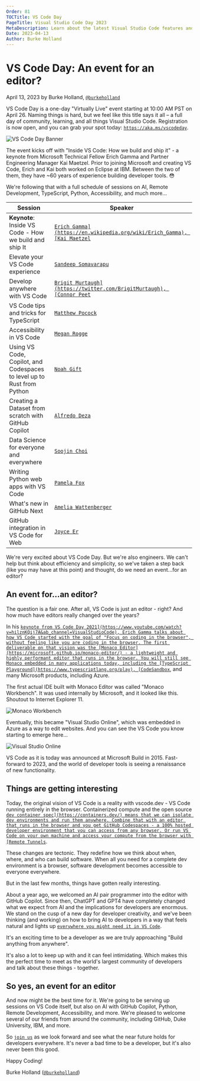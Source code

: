 ```yaml
---
Order: 81
TOCTitle: VS Code Day
PageTitle: Visual Studio Code Day 2023
MetaDescription: Learn about the latest Visual Studio Code features and extensions during VS Code Day 2023 on April 26, 2023
Date: 2023-04-13
Author: Burke Holland
---
```


# VS Code Day: An event for an editor?

April 13, 2023 by Burke Holland, [`@burkeholland`](https://twitter.com/burkeholland)

VS Code Day is a one-day "Virtually Live" event starting at 10:00 AM PST on April 26. Naming things is hard, but we feel like this title says it all – a full day of community, learning, and all things Visual Studio Code. Registration is now open, and you can grab your spot today: [`https://aka.ms/vscodeday`](https://aka.ms/vscodeday).

![`VS Code Day Banner`](vscodeday-header.png)

The event kicks off with "Inside VS Code: How we build and ship it" - a keynote from Microsoft Technical Fellow Erich Gamma and Partner Engineering Manager Kai Maetzel. Prior to joining Microsoft and creating VS Code, Erich and Kai both worked on Eclipse at IBM. Between the two of them, they have ~60 years of experience building developer tools. 😳

We're following that with a full schedule of sessions on AI, Remote Development, TypeScript, Python, Accessibility, and much more...

| Session  | Speaker   |
|-------------- | -------------- |
| **Keynote**: Inside VS Code - How we build and ship It   | [`Erich Gamma](https://en.wikipedia.org/wiki/Erich_Gamma), [Kai Maetzel`](https://www.linkedin.com/in/kai-maetzel-88ba9857)    |
| Elevate your VS Code experience   | [`Sandeep Somavarapu`](https://twitter.com/sandy081)    |
| Develop anywhere with VS Code   | [`Brigit Murtaugh](https://twitter.com/BrigitMurtaugh), [Connor Peet`](https://twitter.com/ConnorPeet)    |
| VS Code tips and tricks for TypeScript   | [`Matthew Pocock`](https://twitter.com/mattpocockuk)    |
| Accessibility in VS Code   | [`Megan Rogge`](https://twitter.com/MeganRogge_)    |
| Using VS Code, Copilot, and Codespaces to level up to Rust from Python   | [`Noah Gift`](https://ene.duke.edu/faculty/noah-gift)    |
| Creating a Dataset from scratch with GitHub Copilot   | [`Alfredo Deza`](https://twitter.com/alfredodeza)    |
| Data Science for everyone and everywhere | [`Soojin Choi`](https://www.linkedin.com/in/soojinmin)    |
| Writing Python web apps with VS Code | [`Pamela Fox`](https://twitter.com/pamelafox)    |
| What's new in GitHub Next | [`Amelia Wattenberger`](https://twitter.com/Wattenberger)    |
| GitHub integration in VS Code for Web | [`Joyce Er`](https://twitter.com/joyceerhl)   |

We're very excited about VS Code Day. But we're also engineers. We can't help but think about efficiency and simplicity, so we've taken a step back (like you may have at this point) and thought, do we need an event...for an editor?

## An event for...an editor?

The question is a fair one. After all, VS Code is just an editor - right? And how much have editors really changed over the years?

In his [`keynote from VS Code Day 2021](https://www.youtube.com/watch?v=hilznKQij7A&ab_channel=VisualStudioCode), Erich Gamma talks about how VS Code started with the goal of "Focus on coding in the browser", without feeling like you are coding in the browser. The first deliverable on that vision was the [Monaco Editor](https://microsoft.github.io/monaco-editor/) - a lightweight and highly performant editor that runs in the browser. You will still see Monaco embedded in many applications today, including the [TypeScript Playground](https://www.typescriptlang.org/play), [CodeSandbox`](https://codesandbox.io/), and many Microsoft products, including Azure.

The first actual IDE built with Monaco Editor was called "Monaco Workbench". It was used internally by Microsoft, and it looked like this. Shoutout to Internet Explorer 11.

![`Monaco Workbench`](monaco-workbench.png)

Eventually, this became "Visual Studio Online", which was embedded in Azure as a way to edit websites. And you can see the VS Code you know starting to emerge here...

![`Visual Studio Online`](visual-studio-online.png)

VS Code as it is today was announced at Microsoft Build in 2015. Fast-forward to 2023, and the world of developer tools is seeing a renaissance of new functionality.

## Things are getting interesting

Today, the original vision of VS Code is a reality with vscode.dev - VS Code running entirely in the browser. Containerized compute and the open source [`dev container spec](https://containers.dev/) means that we can isolate dev environments and run them anywhere. Combine that with an editor that runs in the browser and you get GitHub Codespaces - a 100% hosted developer environment that you can access from any browser. Or run VS Code on your own machine and access your compute from the browser with [Remote Tunnels`](https://code.visualstudio.com/docs/remote/tunnels).

These changes are tectonic. They redefine how we think about when, where, and who can build software. When all you need for a complete dev environment is a browser, software development becomes accessible to everyone everywhere.

But in the last few months, things have gotten really interesting.

About a year ago, we welcomed an AI pair programmer into the editor with GitHub Copilot. Since then, ChatGPT and GPT4 have completely changed what we expect from AI and the implications for developers are enormous. We stand on the cusp of a new day for developer creativity, and we've been thinking (and working) on how to bring AI to developers in a way that feels natural and lights up [`everywhere you might need it in VS Code`](https://code.visualstudio.com/blogs/2023/03/30/vscode-copilot).

It's an exciting time to be a developer as we are truly approaching "Build anything from anywhere".

It's also a lot to keep up with and it can feel intimidating. Which makes this the perfect time to meet as the world's largest community of developers and talk about these things - together.

## So yes, an event for an editor

And now might be the best time for it. We're going to be serving up sessions on VS Code itself, but also on AI with GitHub Copilot, Python, Remote Development, Accessibility, and more. We're pleased to welcome several of our friends from around the community, including GitHub, Duke University, IBM, and more.

So [`join us`](https://aka.ms/vscodeday) as we look forward and see what the near future holds for developers everywhere. It's never a bad time to be a developer, but it's also never been this good.

Happy Coding!

Burke Holland ([`@burkeholland`](https://twitter.com/burkeholland))
